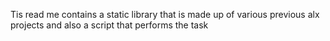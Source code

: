 Tis read me contains a static library that is made up of various previous alx projects and also a script that performs the task
